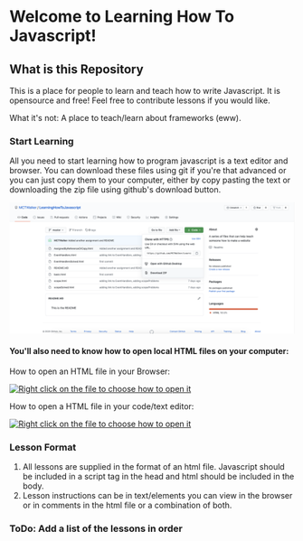 # Welcome to Learning How To Javascript!

## What is this Repository

This is a place for people to learn and teach how to write Javascript. It is opensource and free! Feel free to contribute lessons if you would like.

What it's not: A place to teach/learn about frameworks (eww).

### Start Learning

All you need to start learning how to program javascript is a text editor and browser. You can download these files using git if you're that advanced or you can just copy them to your computer, either by copy pasting the text or downloading the zip file using github's download button.

![Picture of github's download button](https://raw.githubusercontent.com/MCTWalker/PicturesForLessons/master/Screen%20Shot%202020-09-09%20at%2012.32.16%20PM.png)

#### You'll also need to know how to open local HTML files on your computer:

How to open an HTML file in your Browser:

[![Right click on the file to choose how to open it](https://img.youtube.com/vi/XO6l5PcPGY0/1.jpg)](https://youtu.be/XO6l5PcPGY0)

How to open a HTML file in your code/text editor:

[![Right click on the file to choose how to open it](https://img.youtube.com/vi/GdUA0MKUaqc/1.jpg)](https://youtu.be/GdUA0MKUaqc)

### Lesson Format

1. All lessons are supplied in the format of an html file. Javascript should be included in a script tag in the head and html should be included in the body.
2. Lesson instructions can be in text/elements you can view in the browser or in comments in the html file or a combination of both.

### ToDo: Add a list of the lessons in order

